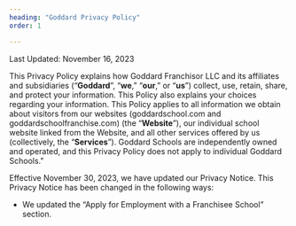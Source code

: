 ```yaml
---
heading: "Goddard Privacy Policy"
order: 1

---
```


Last Updated: November 16, 2023

This Privacy Policy explains how Goddard Franchisor LLC and its affiliates and subsidiaries (“**Goddard**”, “**we**,” “**our**,” or “**us**”) collect, use, retain, share, and protect your information. This Policy also explains your choices regarding your information. This Policy applies to all information we obtain about visitors from our websites (goddardschool.com and goddardschoolfranchise.com) (the “**Website**”), our individual school website linked from the Website, and all other services offered by us (collectively, the “**Services**”). Goddard Schools are independently owned and operated, and this Privacy Policy does not apply to individual Goddard Schools."

Effective November 30, 2023, we have updated our Privacy Notice. This Privacy Notice has been changed in the following ways:

*   We updated the “Apply for Employment with a Franchisee School” section.